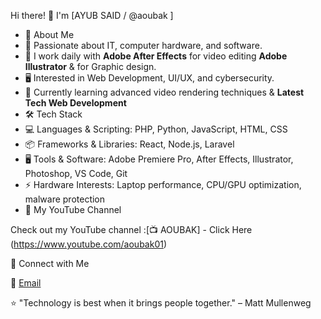 
Hi there! 👋 I'm [AYUB SAID / @aoubak ]

- 🚀 About Me
- 🎯 Passionate about IT, computer hardware, and software.
- 🎥 I work daily with  **Adobe After Effects** for video editing **Adobe Illustrator** & for Graphic design.
- 🖥️ Interested in Web Development, UI/UX, and cybersecurity.
- 🌱 Currently learning advanced video rendering techniques & **Latest Tech Web Development**
- 🛠 Tech Stack
- 💻 Languages & Scripting: PHP, Python, JavaScript, HTML, CSS
- 📦 Frameworks & Libraries: React, Node.js, Laravel
- 🖥️ Tools & Software: Adobe Premiere Pro, After Effects, Illustrator, Photoshop, VS Code, Git
- ⚡ Hardware Interests: Laptop performance, CPU/GPU optimization, malware protection
- 🎥 My YouTube Channel

Check out my YouTube channel :[📺 AOUBAK] - Click Here (https://www.youtube.com/aoubak01)

🔗 Connect with Me

📧 [Email](mailto:aoubak01@gmail.com)


⭐ "Technology is best when it brings people together." – Matt Mullenweg
<!---
aoubak/aoubak is a ✨ special ✨ repository because its `README.md` (this file) appears on your GitHub profile.
You can click the Preview link to take a look at your changes.
--->
